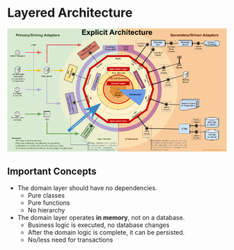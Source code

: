 # Layered Architecture

![explicit architecture](explicit.png)

## Important Concepts

* The domain layer should have no dependencies.
  * Pure classes
  * Pure functions
  * No hierarchy
* The domain layer operates **in memory**, not on a database.
  * Business logic is executed, no database changes
  * After the domain logic is complete, it can be persisted.
  * No/less need for transactions






